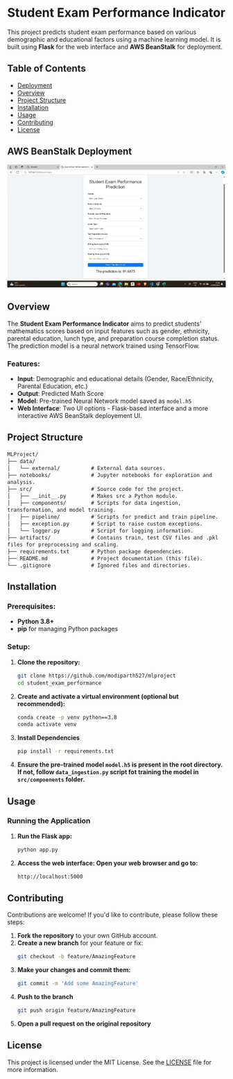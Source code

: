 # Student Exam Performance Indicator

This project predicts student exam performance based on various demographic and educational factors using a machine learning model. It is built using **Flask** for the web interface and **AWS BeanStalk** for deployment.

## Table of Contents
- [Deployment](#deployment)
- [Overview](#overview)
- [Project Structure](#project-structure)
- [Installation](#installation)
- [Usage](#usage)
- [Contributing](#contributing)
- [License](#license)

## AWS BeanStalk Deployment
![Logo](aws_deployment_studentperformance.jpg)


## Overview

The **Student Exam Performance Indicator** aims to predict students' mathematics scores based on input features such as gender, ethnicity, parental education, lunch type, and preparation course completion status. The prediction model is a neural network trained using TensorFlow.

### Features:
- **Input**: Demographic and educational details (Gender, Race/Ethnicity, Parental Education, etc.)
- **Output**: Predicted Math Score
- **Model**: Pre-trained Neural Network model saved as `model.h5`
- **Web Interface**: Two UI options - Flask-based interface and a more interactive AWS BeanStalk deployement UI.

## Project Structure
```
MLProject/
├── data/
│   └── external/          # External data sources.
├── notebooks/             # Jupyter notebooks for exploration and analysis.
├── src/                   # Source code for the project.
│   ├── __init__.py        # Makes src a Python module.
│   ├── components/        # Scripts for data ingestion, transformation, and model training.
│   ├── pipeline/          # Scripts for predict and train pipeline.
│   ├── exception.py       # Script to raise custom exceptions.
│   └── logger.py          # Script for logging information.
├── artifacts/             # Contains train, test CSV files and .pkl files for preprocessing and scaling.
├── requirements.txt       # Python package dependencies.
├── README.md              # Project documentation (this file).
└── .gitignore             # Ignored files and directories.
```
## Installation

### Prerequisites:
- **Python 3.8+**
- **pip** for managing Python packages

### Setup:
1. **Clone the repository:**
   ```bash
   git clone https://github.com/modiparth527/mlproject
   cd student_exam_performance

2. **Create and activate a virtual environment (optional but recommended):**
    ```bash
    conda create -p venv python==3.8
    conda activate venv

3. **Install Dependencies**
    ```bash
    pip install -r requirements.txt

4. **Ensure the pre-trained model `model.h5` is present in the root directory. If not, follow `data_ingestion.py` script fot training the model in `src/compoenents` folder.**

## Usage

### Running the Application
1. **Run the Flask app:**
   ```bash
   python app.py

2. **Access the web interface: Open your web browser and go to:**
   ```bash
   http://localhost:5000
   
## Contributing

Contributions are welcome! If you'd like to contribute, please follow these steps:

1. **Fork the repository** to your own GitHub account.
2. **Create a new branch** for your feature or fix:
   ```bash
   git checkout -b feature/AmazingFeature

3. **Make your changes and commit them:**
   ```bash
   git commit -m 'Add some AmazingFeature'
4. **Push to the branch**
   ```bash
   git push origin feature/AmazingFeature
5. **Open a pull request on the original repository**

## License

This project is licensed under the MIT License. See the [LICENSE](LICENSE) file for more information.


